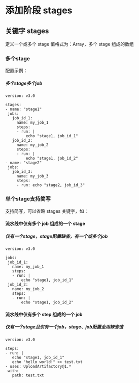 # 添加阶段 stages

## 关键字 stages

定义一个或多个 stage 
值格式为：Array<Stage>，多个 stage 组成的数组

### 多个stage

配置示例：
	
##### 多个stage多个job


 ```
version: v3.0

stages:
- name: "stage1"
  jobs:
    job_id_1:
      name: my_job_1
      steps:
      - run: |
          echo "stage1, job_id_1"
    job_id_2:
      name: my_job_2
      steps:
      - run: |
          echo "stage1, job_id_2"
- name: "stage2"
  jobs:
    job_id_3:
      name: my_job_3
      steps:
      - run: echo "stage2, job_id_3"
```

	
### 单个stage支持简写

支持简写，可以省略 stages 关键字，如：
	
#### 流水线中仅有多个 job 组成的一个 stage

##### 仅有一个stage，stage配置缺省，有一个或多个job


 ```
version: v3.0

jobs:
  job_id_1:
    name: my_job_1
    steps:
    - run: |
        echo "stage1, job_id_1"
  job_id_2:
    name: my_job_2
    steps:
    - run: |
        echo "stage1, job_id_2"
```

	
#### 流水线中仅有多个 step 组成的一个 job

##### 仅有一个stage且仅有一个job，stage、job配置全用缺省值


 ```
version: v3.0

steps:
- run: |
    echo "stage1, job_id_1"
    echo "hello world!" >> test.txt
- uses: UploadArtifactory@1.*
  with:
    path: test.txt
```